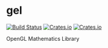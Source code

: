 # gel

[![Build Status](https://travis-ci.org/cpjreynolds/gel.svg?branch=master)](https://travis-ci.org/cpjreynolds/gel) [![Crates.io](https://img.shields.io/crates/v/gel.svg)](https://crates.io/crates/gel) [![Crates.io](https://img.shields.io/crates/l/gel.svg)](https://crates.io/crates/gel)

OpenGL Mathematics Library

